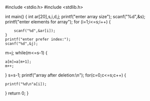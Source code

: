 #include <stdio.h>
#include <stdlib.h>

int main()
{
    int ar[20],s,i,d,j;
    printf("enter array size");
    scanf("%d",&s);
    printf("enter elements for array");
    for (i=1;i<=s;i++)
    {

        scanf("%d",&ar[i]);
    }
    printf("enter prefer index:");
    scanf("%d",&j);
m=j;
while(m<=s-1)
{

    a[m]=a[m+1];
    m++;
}
s=s-1;
printf("array after deletion:\n");
for(c=0;c<=s;c++)
{

    printf("%d\n"a[i]);
}
 return 0;
}

